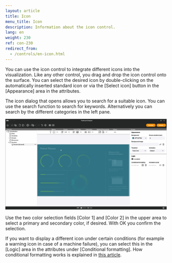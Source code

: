 ```yaml
---
layout: article
title: Icon
menu_title: Icon
description: Information about the icon control.
lang: en
weight: 230
ref: con-230
redirect_from:
  - /controls/en-icon.html
---
```


You can use the icon control to integrate different icons into the visualization.
Like any other control, you drag and drop the icon control onto the surface.
You can select the desired icon by double-clicking on the automatically inserted standard icon or via the [Select icon] button in the [Appearance] area in the attributes.

The icon dialog that opens allows you to search for a suitable icon.
You can use the search function to search for keywords. Alternatively you can search by the different categories in the left pane.

![Icon control](/assets/images/versions/3-2-0-0-Icons_en.gif)

Use the two color selection fields [Color 1] and [Color 2] in the upper area to select a primary and secondary color, if desired. With OK you confirm the selection.

If you want to display a different icon under certain conditions (for example a warning icon in case of a machine failure), you can select this in the [Logic] area in the attributes under [Conditional formatting].
How conditional formatting works is explained in [this article](/controls/en-cf.html).
